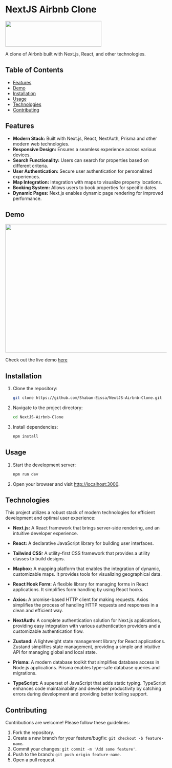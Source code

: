 
# NextJS Airbnb Clone

<img src="https://github.com/Shaban-Eissa/NextJS-Airbnb-Clone/assets/49924090/ab101333-8c5d-45d0-acb5-5913ea925e68" width="300" height="80" />


A clone of Airbnb built with Next.js, React, and other technologies.

## Table of Contents

- [Features](#features)
- [Demo](#demo)
- [Installation](#installation)
- [Usage](#usage)
- [Technologies](#technologies)
- [Contributing](#contributing)


## Features

- **Modern Stack:** Built with Next.js, React, NextAuth, Prisma and other modern web technologies.
- **Responsive Design:** Ensures a seamless experience across various devices.
- **Search Functionality:** Users can search for properties based on different criteria.
- **User Authentication:** Secure user authentication for personalized experiences.
- **Map Integration:** Integration with maps to visualize property locations.
- **Booking System:** Allows users to book properties for specific dates.
- **Dynamic Pages:** Next.js enables dynamic page rendering for improved performance.

## Demo

<img src="https://github.com/Shaban-Eissa/NextJS-Airbnb-Clone/assets/49924090/9ef7561b-37fc-4209-8cae-93c452b8dc93" width="900" height="400" />

Check out the live demo [here](#)

## Installation

1. Clone the repository:

   ```bash
   git clone https://github.com/Shaban-Eissa/NextJS-Airbnb-Clone.git
   ```

2. Navigate to the project directory:
    
    ```bash
    cd NextJS-Airbnb-Clone
    ```
    
3. Install dependencies:
    
    ```bash
    npm install
    ```
    

## Usage

1. Start the development server:
    
    ```bash
    npm run dev
    ```
    
2. Open your browser and visit [http://localhost:3000](http://localhost:3000).
    

## Technologies

This project utilizes a robust stack of modern technologies for efficient development and optimal user experience:

- **Next.js:** A React framework that brings server-side rendering, and an intuitive developer experience.

- **React:** A declarative JavaScript library for building user interfaces.

- **Tailwind CSS:** A utility-first CSS framework that provides a utility classes to build designs.

- **Mapbox:** A mapping platform that enables the integration of dynamic, customizable maps. It provides tools for visualizing geographical data.

- **React Hook Form:** A flexible library for managing forms in React applications. It simplifies form handling by using React hooks.

- **Axios:** A promise-based HTTP client for making requests. Axios simplifies the process of handling HTTP requests and responses in a clean and efficient way.

- **NextAuth:** A complete authentication solution for Next.js applications, providing easy integration with various authentication providers and a customizable authentication flow.

- **Zustand:** A lightweight state management library for React applications. Zustand simplifies state management, providing a simple and intuitive API for managing global and local state.

- **Prisma:** A modern database toolkit that simplifies database access in Node.js applications. Prisma enables type-safe database queries and migrations.

- **TypeScript:** A superset of JavaScript that adds static typing. TypeScript enhances code maintainability and developer productivity by catching errors during development and providing better tooling support.


## Contributing

Contributions are welcome! Please follow these guidelines:

1. Fork the repository.
2. Create a new branch for your feature/bugfix: `git checkout -b feature-name`.
3. Commit your changes: `git commit -m 'Add some feature'`.
4. Push to the branch: `git push origin feature-name`.
5. Open a pull request.

